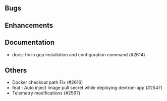 ## Bugs
## Enhancements
## Documentation
- docs: fix in gcp installation and configuration command (#2614)
## Others
- Docker checkout path Fix (#2616)
- feat : Auto inject Image pull secret while deploying devtron-app (#2547)
- Telemetry modifications (#2567)

